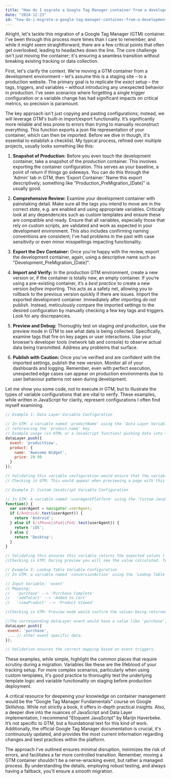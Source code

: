 ```yaml
---
title: "How do I migrate a Google Tag Manager container from a development to a published website?"
date: "2024-12-23"
id: "how-do-i-migrate-a-google-tag-manager-container-from-a-development-to-a-published-website"
---
```


Alright, let's tackle this migration of a Google Tag Manager (GTM) container. I've been through this process more times than I care to remember, and while it might seem straightforward, there are a few critical points that often get overlooked, leading to headaches down the line. The core challenge isn't just moving the container; it's ensuring a seamless transition without breaking existing tracking or data collection.

First, let's clarify the context. We're moving a GTM container from a development environment – let's assume this is a staging site – to a production website. The primary goal is to replicate the *exact* setup – the tags, triggers, and variables – without introducing any unexpected behavior in production. I’ve seen scenarios where forgetting a single trigger configuration or a variable change has had significant impacts on critical metrics, so precision is paramount.

The key approach isn't just copying and pasting configurations; instead, we will leverage GTM's built-in import/export functionality. It’s significantly more reliable and less prone to errors than trying to manually reconstruct everything. This function exports a json file representation of your container, which can then be imported. Before we dive in though, it's essential to establish a checklist. My typical process, refined over multiple projects, usually looks something like this:

1.  **Snapshot of Production:** Before you even touch the development container, take a snapshot of the *production* container. This involves exporting the container configuration. This serves as your baseline, a point of return if things go sideways. You can do this through the 'Admin' tab in GTM, then 'Export Container.' Name this export descriptively; something like "Production_PreMigration_[Date]" is usually good.

2.  **Comprehensive Review:** Examine your development container with painstaking detail. Make sure all the tags you intend to move are in the correct *state*, e.g. are enabled and using appropriate variables. Critically look at any dependencies such as custom templates and ensure these are compatible and ready. Ensure that all variables, especially those that rely on custom scripts, are validated and work as expected in your development environment. This also includes confirming naming conventions are consistent; I've had problems in the past with case sensitivity or even minor misspellings impacting functionality.

3.  **Export the Dev Container:** Once you're happy with the review, export the development container, again, using a descriptive name such as "Development_PreMigration_[Date]".

4.  **Import and Verify:** In the production GTM environment, create a new version or, if the container is totally new, an empty container. If you’re using a pre-existing container, it’s a *best practice* to create a new version *before* importing. This acts as a safety net, allowing you to rollback to the previous version quickly if there are issues. Import the exported development container. Immediately after importing *do not* publish. Instead, meticulously compare the imported settings to the desired configuration by manually checking a few key tags and triggers. Look for any discrepancies.

5.  **Preview and Debug:** Thoroughly test on staging *and* production, use the preview mode in GTM to see what data is being collected. Specifically, examine tags that fire on key pages or user interactions. Use your browser’s developer tools (network tab and console) to observe actual data being transmitted. Address any problems that surface.

6.  **Publish with Caution:** Once you've verified and are confident with the imported settings, publish the new version. Monitor all of your dashboards and logging. Remember, even with perfect execution, unexpected edge cases can appear on production environments due to user behaviour patterns not seen during development.

Let me show you some code, not to execute *in* GTM, but to illustrate the types of variable configurations that are vital to verify. These examples, while written in JavaScript for clarity, represent configurations I often find myself examining.

```javascript
// Example 1: Data Layer Variable Configuration

// In GTM: a variable named 'productName' using the 'Data Layer Variable' type,
// referencing the 'product.name' key
// Example usage (in HTML or a JavaScript function) pushing data into the dataLayer:
dataLayer.push({
  event: 'productView',
  product: {
    name: 'Awesome Widget',
    price: 29.99
  }
});

// Validating this variable configuration would ensure that the variable correctly fetches 'Awesome Widget'
// Checking in GTM: This would appear when previewing a page with this datalayer, confirm its value on your staging website.
```

```javascript
// Example 2: Custom JavaScript Variable Configuration

// In GTM: A variable named 'userAgentPlatform' using the 'Custom JavaScript' type:
function() {
  var userAgent = navigator.userAgent;
  if (/Android/.test(userAgent)) {
    return 'Android';
  } else if (/iPhone|iPad|iPod/.test(userAgent)) {
    return 'iOS';
  } else {
    return 'Desktop';
  }
}

// Validating this ensures this variable returns the expected values ('Android', 'iOS', 'Desktop') across various devices.
//Checking in GTM: During preview you will see the value calculated. Test across a variety of devices.
```

```javascript
// Example 3: Lookup Table Variable Configuration
// In GTM: a variable named 'conversionAction' using the 'Lookup Table' type:

// Input Variable: 'event'
// Mapping:
//   'purchase' --> 'Purchase Complete'
//   'addToCart' --> 'Added to Cart'
//   'viewProduct' --> 'Product Viewed'

//Checking in GTM: Preview mode would confirm the values being returned. You could also check the data layer to make sure the correct value is available for the mapping.

//The corresponding dataLayer event would have a value like 'purchase', 'addToCart', or 'viewProduct'
dataLayer.push({
 event: 'purchase',
 ... // other event specific data.
});

// Validation ensures the correct mapping based on event triggers.
```

These examples, while simple, highlight the common places that require scrutiny during a migration. Variables like these are the lifeblood of your tracking setup. For more complex scenarios, particularly when using custom templates, it's good practice to thoroughly test the underlying template logic and variable functionality on staging before production deployment.

A critical resource for deepening your knowledge on container management would be the "Google Tag Manager Fundamentals" course on Google Skillshop. While not strictly a book, it offers in-depth practical insights. Also, a deeper dive into the nuances of JavaScript and Data Layer implementation, I recommend "Eloquent JavaScript" by Marijn Haverbeke. It’s not specific to GTM, but a foundational text for this kind of work. Additionally, the official Google Tag Manager documentation is crucial, it's continuously updated, and provides the most current information regarding changes and best practices within the platform.

The approach I've outlined ensures minimal disruption, minimizes the risk of errors, and facilitates a far more controlled transition. Remember, moving a GTM container shouldn't be a nerve-wracking event, but rather a managed process. By understanding the details, employing robust testing, and always having a fallback, you'll ensure a smooth migration.
